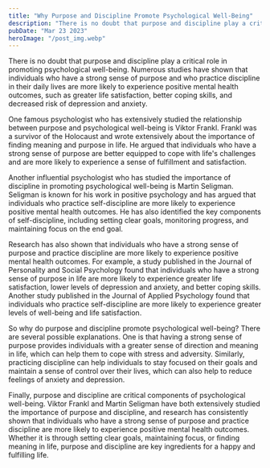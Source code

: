 ```yaml
---
title: "Why Purpose and Discipline Promote Psychological Well-Being"
description: "There is no doubt that purpose and discipline play a critical role in promoting psychological well-being..."
pubDate: "Mar 23 2023"
heroImage: "/post_img.webp"
---
```


There is no doubt that purpose and discipline play a critical role in promoting psychological well-being. Numerous studies have shown that individuals who have a strong sense of purpose and who practice discipline in their daily lives are more likely to experience positive mental health outcomes, such as greater life satisfaction, better coping skills, and decreased risk of depression and anxiety.

One famous psychologist who has extensively studied the relationship between purpose and psychological well-being is Viktor Frankl. Frankl was a survivor of the Holocaust and wrote extensively about the importance of finding meaning and purpose in life. He argued that individuals who have a strong sense of purpose are better equipped to cope with life's challenges and are more likely to experience a sense of fulfillment and satisfaction.

Another influential psychologist who has studied the importance of discipline in promoting psychological well-being is Martin Seligman. Seligman is known for his work in positive psychology and has argued that individuals who practice self-discipline are more likely to experience positive mental health outcomes. He has also identified the key components of self-discipline, including setting clear goals, monitoring progress, and maintaining focus on the end goal.

Research has also shown that individuals who have a strong sense of purpose and practice discipline are more likely to experience positive mental health outcomes. For example, a study published in the Journal of Personality and Social Psychology found that individuals who have a strong sense of purpose in life are more likely to experience greater life satisfaction, lower levels of depression and anxiety, and better coping skills. Another study published in the Journal of Applied Psychology found that individuals who practice self-discipline are more likely to experience greater levels of well-being and life satisfaction.

So why do purpose and discipline promote psychological well-being? There are several possible explanations. One is that having a strong sense of purpose provides individuals with a greater sense of direction and meaning in life, which can help them to cope with stress and adversity. Similarly, practicing discipline can help individuals to stay focused on their goals and maintain a sense of control over their lives, which can also help to reduce feelings of anxiety and depression.

Finally, purpose and discipline are critical components of psychological well-being. Viktor Frankl and Martin Seligman have both extensively studied the importance of purpose and discipline, and research has consistently shown that individuals who have a strong sense of purpose and practice discipline are more likely to experience positive mental health outcomes. Whether it is through setting clear goals, maintaining focus, or finding meaning in life, purpose and discipline are key ingredients for a happy and fulfilling life.
